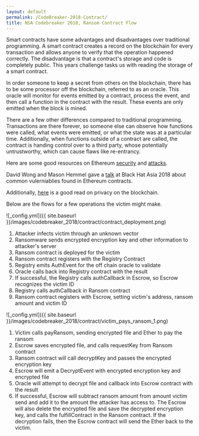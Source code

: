 ```yaml
---
layout: default
permalink: /CodeBreaker-2018-Contract/
title: NSA Codebreaker 2018, Ransom Contract Flow
---
```


Smart contracts have some advantages and disadvantages over traditional programming. A smart contract creates a record on the blockchain for every transaction and allows anyone to verify that the operation happened correctly. The disadvantage is that a contract's storage and code is completely public. This years challenge tasks us with reading the storage of a smart contract. 

In order someone to keep a secret from others on the blockchain, there has to be some processor off the blockchain, referred to as an oracle. This oracle will monitor for events emitted by a contract, process the event, and then call a function in the contract with the result. These events are only emitted when the block is mined. 

There are a few other differences compared to traditional programming. Transactions are there forever, so someone else can observe how functions were called, what events were emitted, or what the state was at a particular time. Additionally, when functions outside of a contract are called, the contract is handing control over to a third party, whose potentially untrustworthy, which can cause flaws like re-entrancy. 

Here are some good resources on Ethereum [security](https://solidity.readthedocs.io/en/latest/security-considerations.html#re-entrancy) and [attacks](https://consensys.github.io/smart-contract-best-practices/known_attacks/).

David Wong and Mason Hemmel gave a [talk](https://youtu.be/95-pdnUQQSo) at Black Hat Asia 2018 about common vulerniablies found in Ethereum contracts. 

Additionally, [here](https://blog.ethereum.org/2016/01/15/privacy-on-the-blockchain/) is a good read on privacy on the blockchain. 

Below are the flows for a few operations the victim might make. 

![_config.yml]({{ site.baseurl }}/images/codebreaker_2018/contract/contract_deployment.png)

1. Attacker infects victim through an unknown vector
2. Ransomware sends encrypted encryption key and other information to attacker's server
3. Ransom contract is deployed for the victim
4. Ransom contract registers with the Registry Contract
5. Registry emits AuthEvent for the off chain oracle to validate
6. Oracle calls back into Registry contract with the result
7. If successful, the Registry calls authCallback in Escrow, so Escrow recognizes the victim ID
8. Registry calls authCallback in Ransom contract
9. Ransom contract registers with Escrow, setting victim's address, ransom amount and victim ID

![_config.yml]({{ site.baseurl }}/images/codebreaker_2018/contract/victim_pays_ransom_1.png)

1. Victim calls payRansom, sending encrypted file and Ether to pay the ransom
2. Escrow saves encrypted file, and calls requestKey from Ransom contract
3. Ransom contract will call decryptKey and passes the encrypted encryption key
4. Escrow will emit a DecryptEvent with encrypted encryption key and encrypted file
5. Oracle will attempt to decrypt file and callback into Escrow contract with the result
6. If successful, Escrow will subtract ransom amount from amount victim send and add it to the amount the attacker has access to. The Escrow will also delete the encrypted file and save the decrypted encryption key, and calls the fulfillContract in the Ransom contract. If the decryption fails, then the Escrow contract will send the Ether back to the victim. 



